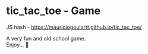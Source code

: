 # tic_tac_toe - Game
JS hash - https://mauriciogoulartt.github.io/tic_tac_toe/

A very fun and old school game. <br>
Enjoy... 💯 
